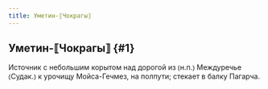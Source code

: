 ```yaml
---
title: Уметин-⟦Чокрагы⟧
---
```

## Уметин-⟦Чокрагы⟧ {#1}

Источник с небольшим корытом над дорогой из ⦅н.п.⦆ Междуречье ⦅Судак.⦆ к урочищу Мойса-Гечмез, на полпути; стекает в балку Пагарча. 

